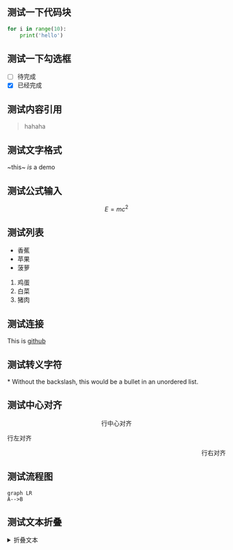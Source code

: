 ## 测试一下代码块

```python
for i in range(10):
    print('hello')
```

## 测试一下勾选框

- [ ] 待完成
- [x] 已经完成

## 测试内容引用

> hahaha

## 测试文字格式

~this~ $is$ a demo

## 测试公式输入

$$E = mc^2$$

## 测试列表

- 香蕉
- 苹果
- 菠萝

1. 鸡蛋
2. 白菜
3. 猪肉

## 测试连接

This is [github](www.github.com)

## 测试转义字符

\* Without the backslash, this would be a bullet in an unordered list.

## 测试中心对齐

<p align="center">行中心对齐</p>
<p align="left">行左对齐</p>
<p align="right">行右对齐</p>

## 测试流程图

```mermaid
graph LR
A-->B
```

## 测试文本折叠

<details>
<summary>折叠文本</summary>
这是被折叠的文本
这也是被折叠的文本
</details>
